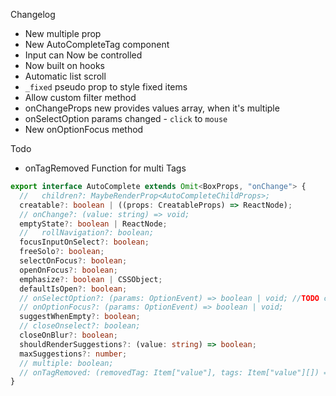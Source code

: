Changelog

- New multiple prop
- New AutoCompleteTag component
- Input can Now be controlled
- Now built on hooks
- Automatic list scroll
- `_fixed` pseudo prop to style fixed items
- Allow custom filter method
- onChangeProps new provides values array, when it's multiple
- onSelectOption params changed - `click` to `mouse`
- New onOptionFocus method

Todo

- onTagRemoved Function for multi Tags

```ts
export interface AutoComplete extends Omit<BoxProps, "onChange"> {
  //   children?: MaybeRenderProp<AutoCompleteChildProps>;
  creatable?: boolean | ((props: CreatableProps) => ReactNode);
  // onChange?: (value: string) => void;
  emptyState?: boolean | ReactNode;
  //   rollNavigation?: boolean;
  focusInputOnSelect?: boolean;
  freeSolo?: boolean;
  selectOnFocus?: boolean;
  openOnFocus?: boolean;
  emphasize?: boolean | CSSObject;
  defaultIsOpen?: boolean;
  // onSelectOption?: (params: OptionEvent) => boolean | void; //TODO come beack for newInput
  // onOptionFocus?: (params: OptionEvent) => boolean | void;
  suggestWhenEmpty?: boolean;
  // closeOnselect?: boolean;
  closeOnBlur?: boolean;
  shouldRenderSuggestions?: (value: string) => boolean;
  maxSuggestions?: number;
  // multiple: boolean;
  // onTagRemoved: (removedTag: Item["value"], tags: Item["value"][]) => void;
}
```
